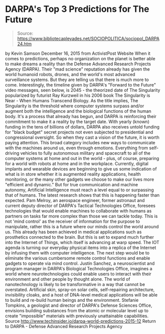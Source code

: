 # DARPA's Top 3 Predictions for The Future

> Source: https://www.bibliotecapleyades.net/SOCIOPOLITICA/sociopol_DARPA24.htm

by Kevin Samson December 16, 2015
from ActivistPost Website
When it comes to predictions, perhaps no organization on the planet is better able to make dreams a reality than the Defense Advanced Research Projects Agency (DARPA).
Their "mad science" reputation already has given the world humanoid robots, drones, and the world's most advanced surveillance systems. But they are telling us that there is much more to come.
Interestingly, the timeline given by DARPA's "Forward to the Future" video messages, seen below, is 2045 - the theorized date of The Singularity popularized by futurist Ray Kurzweil in his 2006 book The Singularity is Near - When Humans Transcend Biology.
As the title implies, The Singularity is the threshold where computer systems surpass and/or augment both the intelligence and the biological functions of the human body. It's a process that already has begun, and DARPA is reinforcing their commitment to make it a reality by the target date.
With yearly (known) funding in the tens of billions of dollars, DARPA also receives untold funding for "black budget" secret projects not even subjected to presidential and congressional oversight.
So when they cast a vision of the future, it is worth paying attention.
This broad category includes new ways to communicate with the machines around us, even through emotions.
Everything from self-driving vehicles to fully autonomous military and spacecraft to all of the computer systems at home and out in the world - plus, of course, preparing for a world with robots at home and in the workplace.
Currently, digital implants and wearable devices are beginning to give us some indication of what is in store whether it is augmented reality applications, health monitoring, or the many other gadgets we choose to make our lives more "efficient and dynamic."
But for true communication and machine autonomy, Artificial Intelligence must reach a level equal to or surpassing that of humans.
The latest research shows that this is happening faster than expected.
Pam Melroy, an aerospace engineer, former astronaut and current deputy director of DARPA's Tactical Technologies Office, foresees technologies that would enable machines to collaborate with humans as partners on tasks far more complex than those we can tackle today.
This is not 'mind control' as the receiver of information for the purpose to manipulate, rather this is a future where our minds control the world around us.
This already has been achieved in medical applications such as prosthetics connected to the brain. But this is set to expand much further into the Internet of Things, which itself is advancing at warp speed.
The IOT agenda is turning our everyday physical items into a replica of the Internet by infusing them with computer intelligence.
The next step would be to eliminate the various cumbersome remote control functions and enable gadgets to operate via mind control.
Justin Sanchez, a neuroscientist and program manager in DARPA's Biological Technologies Office, imagines a world where neurotechnologies could enable users to interact with their environment and other people by thought alone.
The world of nanotechnology is likely to be transformative in a way that cannot be overstated.
Artificial skin, spray-on solar cells, self-repairing architecture, invisibility cloaks, and a host of DNA-level medical applications will be able to build and re-build human beings and the environment.
Stefanie Tompkins, a geologist and director of DARPA's Defense Sciences Office, envisions building substances from the atomic or molecular level up to create "impossible" materials with previously unattainable capabilities.
Source
http://www.techinsider.io/darpa-world-predictions-2015-12
Return to DARPA - Defense Advanced Research Projects Agency
